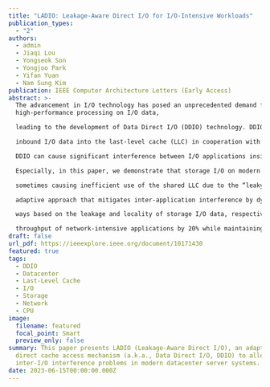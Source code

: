 ```yaml
---
title: "LADIO: Leakage-Aware Direct I/O for I/O-Intensive Workloads"
publication_types:
  - "2"
authors:
  - admin
  - Jiaqi Lou
  - Yongseok Son
  - Yongjoo Park
  - Yifan Yuan
  - Nam Sung Kim
publication: IEEE Computer Architecture Letters (Early Access)
abstract: >-
  The advancement in I/O technology has posed an unprecedented demand for
  high-performance processing on I/O data,

  leading to the development of Data Direct I/O (DDIO) technology. DDIO improves I/O processing efficiency by directly injecting all

  inbound I/O data into the last-level cache (LLC) in cooperation with any type of I/O device. Nonetheless, it has been observed that

  DDIO can cause significant interference between I/O applications inside the LLC, resulting in the degradation of system performance.

  Especially, in this paper, we demonstrate that storage I/O on modern high-performance NVMe SSDs hardly benefits from DDIO,

  sometimes causing inefficient use of the shared LLC due to the “leaky DMA problem”. To address this problem, we propose LADIO, an

  adaptive approach that mitigates inter-application interference by dynamically controlling the DDIO functionality and reallocating LLC

  ways based on the leakage and locality of storage I/O data, respectively. In scenarios with heavy I/O interference, LADIO improves the

  throughput of network-intensive applications by 20% while maintaining that of storage-intensive applications.
draft: false
url_pdf: https://ieeexplore.ieee.org/document/10171430
featured: true
tags:
  - DDIO
  - Datacenter
  - Last-Level Cache
  - I/O
  - Storage
  - Network
  - CPU
image:
  filename: featured
  focal_point: Smart
  preview_only: false
summary: This paper presents LADIO (Leakage-Aware Direct I/O), an adaptive
  direct cache access mechanism (a.k.a., Data Direct I/O, DDIO) to alleviate the
  inter-I/O interference problems in modern datacenter server systems.
date: 2023-06-15T00:00:00.000Z
---
```

